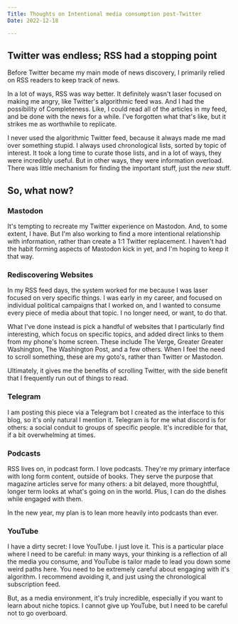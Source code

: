 ```yaml
---
Title: Thoughts on Intentional media consumption post-Twitter
Date: 2022-12-18

---
```


## Twitter was endless; RSS had a stopping point

Before Twitter became my main mode of news discovery, I primarily relied on RSS readers to keep track of news.

In a lot of ways, RSS was way better. It definitely wasn't laser focused on making me angry, like Twitter's algorithmic feed was. And I had the possibility of Completeness. Like, I could read all of the articles in my feed, and be done with the news for a while. I've forgotten what that's like, but it strikes me as worthwhile to replicate.

I never used the algorithmic Twitter feed, because it always made me mad over something stupid. I always used chronological lists, sorted by topic of interest. It took a long time to curate those lists, and in a lot of ways, they were incredibly useful. But in other ways, they were information overload. There was little mechanism for finding the important stuff, just the *new* stuff.

## So, what now?

### Mastodon 

It's tempting to recreate my Twitter experience on Mastodon. And, to some extent, I have. But I'm also working to find a more intentional relationship with information, rather than create a 1:1 Twitter replacement. I haven't had the habit forming aspects of Mastodon kick in yet, and I'm hoping to keep it that way.

### Rediscovering Websites

In my RSS feed days, the system worked for me because I was laser focused on very specific things. I was early in my career, and focused on individual political campaigns that I worked on, and I wanted to consume every piece of media about that topic. I no longer need, or want, to do that.

What I've done instead is pick a handful of websites that I particularly find interesting, which focus on specific topics, and added direct links to them from my phone's home screen. These include The Verge, Greater Greater Washington, The Washington Post, and a few others. When I feel the need to scroll something, these are my goto's, rather than Twitter or Mastodon. 

Ultimately, it gives me the benefits of scrolling Twitter, with the side benefit that I frequently run out of things to read.

### Telegram

I am posting this piece via a Telegram bot I created as the interface to this blog, so it's only natural I mention it. Telegram is for me what discord is for others: a social conduit to groups of specific people. It's incredible for that, if a bit overwhelming at times.

### Podcasts
RSS lives on, in podcast form. I love podcasts. They're my primary interface with long form content, outside of books. They serve the purpose that magazine articles serve for many others: a bit delayed, more thoughtful, longer term looks at what's going on in the world. Plus, I can do the dishes while engaged with them. 

In the new year, my plan is to lean more heavily into podcasts than ever.

### YouTube

I have a dirty secret: I love YouTube. I just love it. This is a particular place where I need to be careful: in many ways, your thinking is a reflection of all the media you consume, and YouTube is tailor made to lead you down some weird paths here. You need to be extremely careful about engaging with it's algorithm. I recommend avoiding it, and just using the chronological subscription feed.

But, as a media environment, it's truly incredible, especially if you want to learn about niche topics. I cannot give up YouTube, but I need to be careful not to go overboard.

